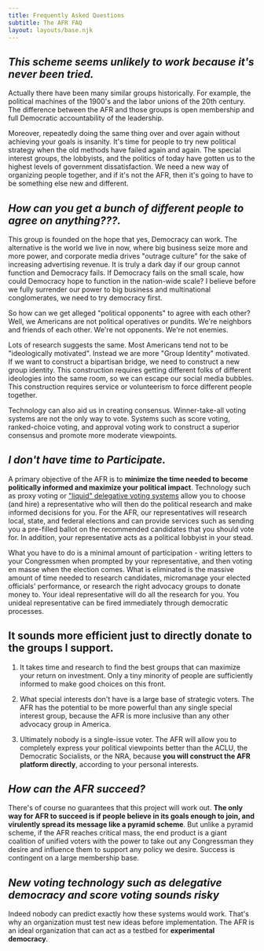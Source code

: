 ```yaml
---
title: Frequently Asked Questions
subtitle: The AFR FAQ
layout: layouts/base.njk
---
```




## *This scheme seems unlikely to work because it's never been tried.*

Actually there have been many similar groups historically. For example, the political machines of the 1900's and the labor unions of the 20th century. The difference between the AFR and those groups is open membership and full Democratic accountability of the leadership. 

Moreover, repeatedly doing the same thing over and over again without achieving your goals is insanity. It's time for people to try new political strategy when the old methods have failed again and again. The special interest groups, the lobbyists, and the politics of today have gotten us to the highest levels of government dissatisfaction. We need a new way of organizing people together, and if it's not the AFR, then it's going to have to be something else new and different. 


## *How can you get a bunch of different people to agree on anything???.*

This group is founded on the hope that yes, Democracy can work. The alternative is the world we live in now, where big business seize more and more power, and corporate media drives "outrage culture" for the sake of increasing advertising revenue. It is truly a dark day if our group cannot function and Democracy fails. If Democracy fails on the small scale, how could Democracy hope to function in the nation-wide scale? I believe before we fully surrender our power to big business and multinational conglomerates, we need to try democracy first. 

So how can we get alleged "political opponents" to agree with each other? Well, we Americans are not political operatives or pundits. We're neighbors and friends of each other. We're not opponents. We're not enemies. 

Lots of research suggests the same. Most Americans tend not to be "ideologically motivated". Instead we are more "Group Identity" motivated. If we want to construct a bipartisan bridge, we need to construct a new group identity. This construction requires getting different folks of different ideologies into the same room, so we can escape our social media bubbles. This construction requires service or volunteerism to force different people together.

Technology can also aid us in creating consensus. Winner-take-all voting systems are not the only way to vote. Systems such as score voting, ranked-choice voting, and approval voting work to construct a superior consensus and promote more moderate viewpoints. 

## *I don't have time to Participate.*

A primary objective of the AFR is to **minimize the time needed to become politically informed and maximize your political impact**. Technology such as proxy voting or ["liquid" delegative voting systems](https://en.wikipedia.org/wiki/Delegative_democracy) allow you to choose (and hire) a representative who will then do the political research and make informed decisions for you. For the AFR, our representatives will research local, state, and federal elections and can provide services such as sending you a pre-filled ballot on the recommended candidates that you should vote for. In addition, your representative acts as a political lobbyist in your stead. 

What you have to do is a minimal amount of participation - writing letters to your Congressmen when prompted by your representative, and then voting en masse when the election comes. What is eliminated is the massive amount of time needed to research candidates, micromanage your elected officials' performance, or research the right advocacy groups to donate money to. Your ideal representative will do all the research for you. You unideal representative can be fired immediately through democratic processes. 


## It sounds more efficient just to directly donate to the groups I support. 

1. It takes time and research to find the best groups that can maximize your return on investment. Only a tiny minority of people are sufficiently informed to make good choices on this front. 

2. What special interests don't have is a large base of strategic voters. The AFR has the potential to be more powerful than any single special interest group, because the AFR is more inclusive than any other advocacy group in America. 

3. Ultimately nobody is a single-issue voter. The AFR will allow you to completely express your political viewpoints better than the ACLU, the Democratic Socialists, or the NRA, because **you will construct the AFR platform directly**, according to your personal interests. 

## *How can the AFR succeed?*

There's of course no guarantees that this project will work out. **The only way for AFR to succeed is if people believe in its goals enough to join, and virulently spread its message like a pyramid scheme**. But unlike a pyramid scheme, if the AFR reaches critical mass, the end product is a giant coalition of unified voters with the power to take out any Congressman they desire and influence them to support any policy we desire. Success is contingent on a large membership base. 

## *New voting technology such as delegative democracy and score voting sounds risky*

Indeed nobody can predict exactly how these systems would work. That's why an organization must test new ideas before implementation. The AFR is an ideal organization that can act as a testbed for **experimental democracy**. 
